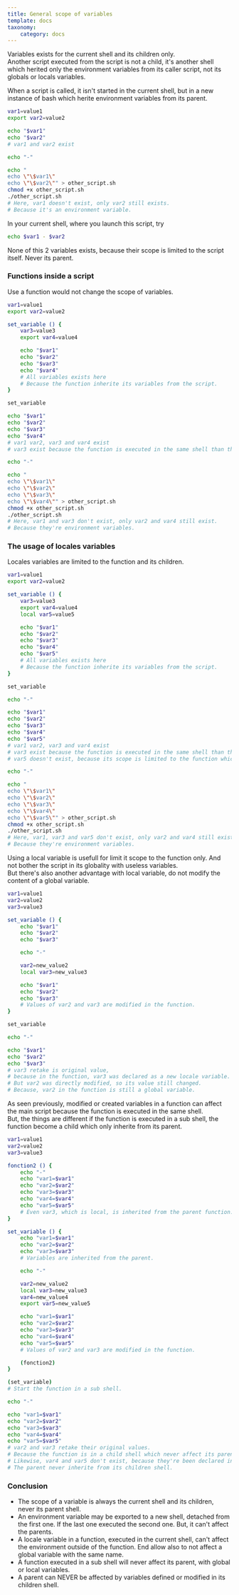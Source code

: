 ```yaml
---
title: General scope of variables
template: docs
taxonomy:
    category: docs
---
```


Variables exists for the current shell and its children only.  
Another script executed from the script is not a child, it's another shell which herited only the environment variables from its caller script, not its globals or locals variables.

When a script is called, it isn't started in the current shell, but in a new instance of bash which herite environment variables from its parent.
```bash
var1=value1
export var2=value2

echo "$var1"
echo "$var2"
# var1 and var2 exist

echo "-"

echo "
echo \"\$var1\"
echo \"\$var2\"" > other_script.sh
chmod +x other_script.sh
./other_script.sh
# Here, var1 doesn't exist, only var2 still exists.
# Because it's an environment variable.
```
In your current shell, where you launch this script, try
```bash
echo $var1 - $var2
```
None of this 2 variables exists, because their scope is limited to the script itself. Never its parent.


### Functions inside a script

Use a function would not change the scope of variables.
```bash
var1=value1
export var2=value2

set_variable () {
	var3=value3
	export var4=value4

	echo "$var1"
	echo "$var2"
	echo "$var3"
	echo "$var4"
	# All variables exists here
	# Because the function inherite its variables from the script.
}

set_variable

echo "$var1"
echo "$var2"
echo "$var3"
echo "$var4"
# var1 var2, var3 and var4 exist
# var3 exist because the function is executed in the same shell than the script itself.

echo "-"

echo "
echo \"\$var1\"
echo \"\$var2\"
echo \"\$var3\"
echo \"\$var4\"" > other_script.sh
chmod +x other_script.sh
./other_script.sh
# Here, var1 and var3 don't exist, only var2 and var4 still exist.
# Because they're environment variables.
```

### The usage of locales variables

Locales variables are limited to the function and its children.
```bash
var1=value1
export var2=value2

set_variable () {
	var3=value3
	export var4=value4
	local var5=value5

	echo "$var1"
	echo "$var2"
	echo "$var3"
	echo "$var4"
	echo "$var5"
	# All variables exists here
	# Because the function inherite its variables from the script.
}

set_variable

echo "-"

echo "$var1"
echo "$var2"
echo "$var3"
echo "$var4"
echo "$var5"
# var1 var2, var3 and var4 exist
# var3 exist because the function is executed in the same shell than the script itself.
# var5 doesn't exist, because its scope is limited to the function which declare it.

echo "-"

echo "
echo \"\$var1\"
echo \"\$var2\"
echo \"\$var3\"
echo \"\$var4\"
echo \"\$var5\"" > other_script.sh
chmod +x other_script.sh
./other_script.sh
# Here, var1, var3 and var5 don't exist, only var2 and var4 still exist.
# Because they're environment variables.
```

Using a local variable is usefull for limit it scope to the function only. And not bother the script in its globality with useless variables.  
But there's also another advantage with local variable, do not modify the content of a global variable.
```bash
var1=value1
var2=value2
var3=value3

set_variable () {
	echo "$var1"
	echo "$var2"
	echo "$var3"

	echo "-"

	var2=new_value2
	local var3=new_value3

	echo "$var1"
	echo "$var2"
	echo "$var3"
	# Values of var2 and var3 are modified in the function.
}

set_variable

echo "-"

echo "$var1"
echo "$var2"
echo "$var3"
# var3 retake is original value,
# because in the function, var3 was declared as a new locale variable.
# But var2 was directly modified, so its value still changed.
# Because, var2 in the function is still a global variable.
```

As seen previously, modified or created variables in a function can affect the main script because the function is executed in the same shell.  
But, the things are different if the function is executed in a sub shell, the function become a child which only inherite from its parent.
```bash
var1=value1
var2=value2
var3=value3

fonction2 () {
	echo "-"
	echo "var1=$var1"
	echo "var2=$var2"
	echo "var3=$var3"
	echo "var4=$var4"
	echo "var5=$var5"
	# Even var3, which is local, is inherited from the parent function.
}

set_variable () {
	echo "var1=$var1"
	echo "var2=$var2"
	echo "var3=$var3"
	# Variables are inherited from the parent.

	echo "-"

	var2=new_value2
	local var3=new_value3
	var4=new_value4
	export var5=new_value5

	echo "var1=$var1"
	echo "var2=$var2"
	echo "var3=$var3"
	echo "var4=$var4"
	echo "var5=$var5"
	# Values of var2 and var3 are modified in the function.

	(fonction2)
}

(set_variable)
# Start the function in a sub shell.

echo "-"

echo "var1=$var1"
echo "var2=$var2"
echo "var3=$var3"
echo "var4=$var4"
echo "var5=$var5"
# var2 and var3 retake their original values.
# Because the function is in a child shell which never affect its parent.
# Likewise, var4 and var5 don't exist, because they're been declared in child shell.
# The parent never inherite from its children shell.
```

### Conclusion

- The scope of a variable is always the current shell and its children, never its parent shell.
- An environment variable may be exported to a new shell, detached from the first one. If the last one executed the second one. But, it can't affect the parents.
- A locale variable in a function, executed in the current shell, can't affect the environment outside of the function. End allow also to not affect a global variable with the same name.
- A function executed in a sub shell will never affect its parent, with global or local variables.
- A parent can NEVER be affected by variables defined or modified in its children shell.
